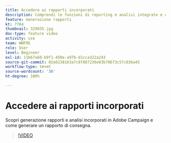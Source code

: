 ```yaml
---
title: Accedere ai rapporti incorporati
description: Comprendi le funzioni di reporting e analisi integrate e come generare un rapporto sulla consegna.
feature: Generazione rapporti
kt: 7784
thumbnail: 329935.jpg
doc-type: feature video
activity: use
team: WWFRE
role: User
level: Beginner
exl-id: 11b67a60-b9f1-450e-a976-d1cca322a243
source-git-commit: 02a6238163a7c8f887236e03b78673c57c836a45
workflow-type: tm+mt
source-wordcount: '36'
ht-degree: 100%

---
```


# Accedere ai rapporti incorporati

Scopri generazione rapporti e analisi incorporati in Adobe Campaign e come generare un rapporto di consegna.

>[!VIDEO](https://video.tv.adobe.com/v/329935?quality=12)
